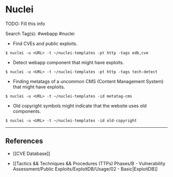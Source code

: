 # Nuclei

TODO: Fill this info

Search Tag(s): #webapp #nuclei

- Find CVEs and public exploits.

`$ nuclei -u <URL> -t ~/nuclei-templates -pt http -tags edb,cve`

- Detect webapp component that might have exploits.

`$ nuclei -u <URL> -t ~/nuclei-templates -pt http -tags tech-detect`

- Finding metatags of a uncommon CMS (Content Management System) that might have exploits.

`$ nuclei -u <URL> -t ~/nuclei-templates -id metatag-cms`

- Old copyright symbols might indicate that the website uses old components.

`$ nuclei -u <URL> -t ~/nuclei-templates -id old-copyright`

---
## References

- [[CVE Database]]

- [[Tactics && Techniques && Procedures (TTPs) Phases/B - Vulnerability Assessment/Public Exploits/ExploitDB/Usage/02 - Basic|ExploitDB]]